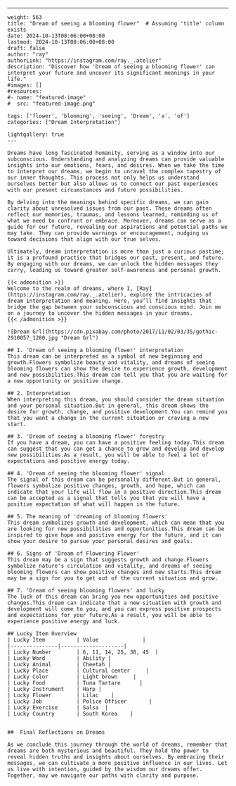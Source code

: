 ---
    weight: 563
    title: "Dream of seeing a blooming flower"  # Assuming 'title' column exists
    date: 2024-10-13T08:06:00+08:00
    lastmod: 2024-10-13T08:06:00+08:00
    draft: false
    author: "ray"
    authorLink: "https://instagram.com/ray._.atelier"
    description: "Discover how 'Dream of seeing a blooming flower' can interpret your future and uncover its significant meanings in your life."
    #images: []
    #resources:
    #- name: "featured-image"
    #  src: "featured-image.png"
    
    tags: ['flower', 'blooming', 'seeing', 'Dream', 'a', 'of']
    categories: ["Dream Interpretation"]
    
    lightgallery: true
    ---
    
    Dreams have long fascinated humanity, serving as a window into our subconscious. Understanding and analyzing dreams can provide valuable insights into our emotions, fears, and desires. When we take the time to interpret our dreams, we begin to unravel the complex tapestry of our inner thoughts. This process not only helps us understand ourselves better but also allows us to connect our past experiences with our present circumstances and future possibilities.
    
    By delving into the meanings behind specific dreams, we can gain clarity about unresolved issues from our past. These dreams often reflect our memories, traumas, and lessons learned, reminding us of what we need to confront or embrace. Moreover, dreams can serve as a guide for our future, revealing our aspirations and potential paths we may take. They can provide warnings or encouragement, nudging us toward decisions that align with our true selves.
    
    Ultimately, dream interpretation is more than just a curious pastime; it is a profound practice that bridges our past, present, and future. By engaging with our dreams, we can unlock the hidden messages they carry, leading us toward greater self-awareness and personal growth.
    
    {{< admonition >}}
    Welcome to the realm of dreams, where I, [Ray](https://instagram.com/ray._.atelier), explore the intricacies of dream interpretation and meaning. Here, you’ll find insights that bridge the gap between your subconscious and conscious mind. Join me on a journey to uncover the hidden messages in your dreams.
    {{< /admonition >}}
    
    ![Dream Grl](https://cdn.pixabay.com/photo/2017/11/02/03/35/gothic-2910057_1280.jpg "Dream Grl")
    
    ## 1. 'Dream of seeing a blooming flower' interpretation
    This dream can be interpreted as a symbol of new beginning and growth.Flowers symbolize beauty and vitality, and dreams of seeing blooming flowers can show the desire to experience growth, development and new possibilities.This dream can tell you that you are waiting for a new opportunity or positive change.
    
    ## 2. Interpretation
    When interpreting this dream, you should consider the dream situation and your personal situation.But in general, this dream shows the desire for growth, change, and positive development.You can remind you that you want a change in the current situation or craving a new start.
    
    ## 3. 'Dream of seeing a blooming flower' forestry
    If you have a dream, you can have a positive feeling today.This dream can suggest that you can get a chance to grow and develop and develop new possibilities.As a result, you will be able to feel a lot of expectations and positive energy today.
    
    ## 4. 'Dream of seeing the blooming flower' signal
    The signal of this dream can be personally different.But in general, flowers symbolize positive changes, growth, and hope, which can indicate that your life will flow in a positive direction.This dream can be accepted as a signal that tells you that you will have a positive expectation of what will happen in the future.
    
    ## 5. The meaning of 'dreaming of blooming flowers'
    This dream symbolizes growth and development, which can mean that you are looking for new possibilities and opportunities.This dream can be inspired to give hope and positive energy for the future, and it can show your desire to pursue your personal desires and goals.
    
    ## 6. Signs of 'Dream of Flowering Flower'
    This dream may be a sign that suggests growth and change.Flowers symbolize nature's circulation and vitality, and dreams of seeing blooming flowers can show positive changes and new starts.This dream may be a sign for you to get out of the current situation and grow.
    
    ## 7. 'Dream of seeing blooming flowers' and lucky
    The luck of this dream can bring you new opportunities and positive changes.This dream can indicate that a new situation with growth and development will come to you, and you can express positive prospects and expectations for your future.As a result, you will be able to experience positive energy and luck.
    
    ## Lucky Item Overview
    | Lucky Item          | Value              |
    |---------------|--------------------|
    | Lucky Number        | 6, 11, 14, 25, 38, 45  |
    | Lucky Word          | Ability |
    | Lucky Animal        | Cheetah |
    | Lucky Place         | Cultural center     |
    | Lucky Color         | Light brown     |
    | Lucky Food          | Tuna Tartare      |
    | Lucky Instrument    | Harp |
    | Lucky Flower        | Lilac    |
    | Lucky Job           | Police Officer       |
    | Lucky Exercise      | Salsa  |
    | Lucky Country       | South Korea    |
    
    
    ##  Final Reflections on Dreams
    
    As we conclude this journey through the world of dreams, remember that dreams are both mysterious and beautiful. They hold the power to reveal hidden truths and insights about ourselves. By embracing their messages, we can cultivate a more positive influence in our lives. Let us live with intention, guided by the wisdom our dreams offer. Together, may we navigate our paths with clarity and purpose.
    